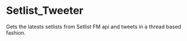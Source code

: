 # Setlist_Tweeter

Gets the latests setlists from Setlist FM api and tweets in a thread based fashion.
